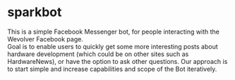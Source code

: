 # sparkbot

This is a simple Facebook Messenger bot, for people interacting with the Wevolver Facebook page.  
Goal is to enable users to quickly get some more interesting posts about hardware development (which could be on other sites such as HardwareNews), or have the option to ask other questions.
Our approach is to start simple and increase capabilities and scope of the Bot iteratively.
